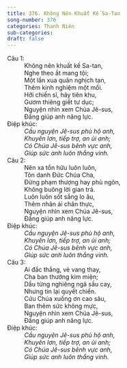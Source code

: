 ```yaml
---
title: 376. Không Nên Khuất Kế Sa-Tan
song-number: 376
categories: Thanh Niên
sub-categories: 
draft: false
---
```

<dl><dt>Câu 1:</dt><dd data-verse="1">Không nên khuất kế Sa-tan, <br/>Nghe theo ắt mang tội; <br/>Một lần xua quân nghịch tan, <br/>Thêm kinh nghiệm một mối. <br/>Hỡi chiến sĩ, hãy tiên khu, <br/>Gươm thiêng giết tư dục; <br/>Nguyện nhìn xem Chúa Jê-sus, <br/>Đấng giúp anh năng lực. </dd><dt>Điệp khúc:</dt><dd data-chorus="1"><em>Cầu nguyện Jê-sus phù hộ anh, <br/>Khuyên lơn, tiếp trợ, an ủi anh; <br/>Có Chúa Jê-sus bênh vực anh, <br/>Giúp sức anh luôn thắng vinh. </em></dd><dt>Câu 2:</dt><dd data-verse="2">Nên xa tổn hữu luôn luôn, <br/>Tôn danh Đức Chúa Cha, <br/>Đừng phạm thượng hay phù ngôn, <br/>Không buông lời gian trá. <br/>Luôn luôn sốt sắng lo âu, <br/>Thêm nhân ái chân thực, <br/>Nguyện nhìn xem Chúa Jê-sus, <br/>Đấng giúp anh năng lực. </dd><dt>Điệp khúc:</dt><dd data-chorus="1"><em>Cầu nguyện Jê-sus phù hộ anh, <br/>Khuyên lơn, tiếp trợ, an ủi anh; <br/>Có Chúa Jê-sus bênh vực anh, <br/>Giúp sức anh luôn thắng vinh. </em></dd><dt>Câu 3:</dt><dd data-verse="3">Ai đắc thắng, vẻ vang thay, <br/>Cha ban thưởng kim miện; <br/>Dầu từng nghiêng ngã sầu cay, <br/>Nhưng tin lại quyết chiến. <br/>Cứu Chúa xuống ơn cao sâu, <br/>Ban thêm sức không mực, <br/>Nguyện nhìn xem Chúa Jê-sus, <br/>Đấng giúp anh năng lực. </dd><dt>Điệp khúc:</dt><dd data-chorus="1"><em>Cầu nguyện Jê-sus phù hộ anh, <br/>Khuyên lơn, tiếp trợ, an ủi anh; <br/>Có Chúa Jê-sus bênh vực anh, <br/>Giúp sức anh luôn thắng vinh. </em></dd></dl>